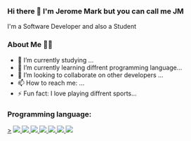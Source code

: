 ### Hi there 👋 I'm Jerome Mark but you can call me JM 
   I'm a Software Developer and also a Student

### About Me 🙋‍♂️
- 🔭 I’m currently studying ...
- 🌱 I’m currently learning diffrent programming language...
- 👯 I’m looking to collaborate on other developers ...
- 📫 How to reach me: ...
- ⚡ Fun fact: I love playing diffrent sports...

### Programming language:

<p align="left"> 
	<a href="https://www.python.org/" target="_blank" <img src="https://www.google.com/search?q=python+image&tbm=isch&chips=q:python,g_1:logo:o2lkoqmk9mg%3D&rlz=1C1SQJL_enPH854PH854&hl=en&sa=X&ved=2ahUKEwj4v6nz1vT1AhUhJaYKHT7ACzQQ4lYoBXoECAEQJQ&biw=1226&bih=603#imgrc=MewzVU85lIbYBM">></a>
    <a href="https://www.java.com" target="_blank"> <img src="https://www.google.com/url?sa=i&url=http%3A%2F%2Fwww.differencebetween.net%2Ftechnology%2Fdifference-between-java-and-core-java%2F&psig=AOvVaw3g96hLQxiDGV6I0JNoOBSR&ust=1644566942981000&source=images&cd=vfe&ved=0CAsQjRxqFwoTCMjN2rfX9PUCFQAAAAAdAAAAABAD"/> </a>
    <a href="https://kotlinlang.org/" target="_blank"> <img src="https://img.icons8.com/color/48/000000/kotlin.png"/> </a>
    <a href="https://dart.dev/" target="_blank"> <img src="https://img.icons8.com/color/48/000000/dart.png"/> </a>
    <a href="https://flutter.dev/" target="_blank"> <img src="https://img.icons8.com/color/48/000000/flutter.png"/> </a>
    <a href="https://www.mysql.com/" target="_blank"> <img src="https://img.icons8.com/fluent/50/000000/mysql-logo.png"/> </a>
    <a href="https://firebase.google.com/" target="_blank"> <img src="https://img.icons8.com/color/48/000000/firebase.png"/> </a> 
    <a href="https://git-scm.com/" target="_blank"> <img src="https://img.icons8.com/color/48/000000/git.png"/> </a> 
</p>

